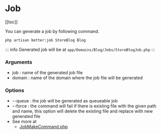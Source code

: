 # Job

[[toc]]

You can generate a job by following command.

```bash
php artisan better:job StoreBlog Blog
```
::: info
Generated job will be at `app/Domains/Blog/Jobs/StoreBlogJob.php`
:::
### Arguments

- job : name of the generated job file
- domain : name of the domain where the job file will be generated

### Options
- --queue : the job will be generated as queueable job
- --force : the command will fail if there is existing file with the given path and name, this option will delete the existing file and replace with new generated file
- See more at
  - [JobMakeCommand.php](https://github.com/laranex/better-laravel/blob/master/src/Commands/JobMakeCommand.php)
